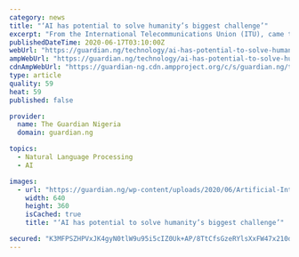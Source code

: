 ```yaml
---
category: news
title: "‘AI has potential to solve humanity’s biggest challenge’"
excerpt: "From the International Telecommunications Union (ITU), came to the submission on Monday, that Artificial Intelligence (AI), has the potential to help humanity"
publishedDateTime: 2020-06-17T03:10:00Z
webUrl: "https://guardian.ng/technology/ai-has-potential-to-solve-humanitys-biggest-challenge/"
ampWebUrl: "https://guardian.ng/technology/ai-has-potential-to-solve-humanitys-biggest-challenge/amp"
cdnAmpWebUrl: "https://guardian-ng.cdn.ampproject.org/c/s/guardian.ng/technology/ai-has-potential-to-solve-humanitys-biggest-challenge/amp"
type: article
quality: 59
heat: 59
published: false

provider:
  name: The Guardian Nigeria
  domain: guardian.ng

topics:
  - Natural Language Processing
  - AI

images:
  - url: "https://guardian.ng/wp-content/uploads/2020/06/Artificial-Intelligence-640x360.jpg"
    width: 640
    height: 360
    isCached: true
    title: "‘AI has potential to solve humanity’s biggest challenge’"

secured: "K3MFPSZHPVxJK4gyN0tlW9u95i5cIZ0Uk+AP/8TtCfsGzeRYlsXxFW47x210dlb85/RaA5iAAiIStfkEEaHn8wO9kPQZiZeGj5J78GSCy7q/3T1kiOuFuDU0kzkBvLZk3VwRsqr5MbFzPxbNyXxuywMMOgCW5L/vZ4K++xWtEG2XLg7sQCgs/XIohuGjrF+SKhj2ssW9/FGbm7eg4IdK60RQxND4q7SdLzZlz2GTSDD3G6rN6bn7TR86uX8J1D9AZOx7I8hZ2jILPlfoQ0sf3nJG9VJmhyXZ44i7mNWElHJhEC1p+RIT5SUkS+58soiQzI5x4Zk0Xf+Wfp9lWo07Ig==;xUoXV2n+euONEjuvewWToA=="
---
```



